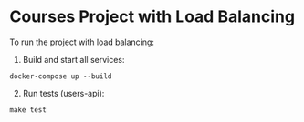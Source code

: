 # Courses Project with Load Balancing

To run the project with load balancing:

1. Build and start all services:

```
docker-compose up --build
```

2. Run tests (users-api):

```
make test
```
